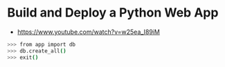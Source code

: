 # Build and Deploy a Python Web App

* <https://www.youtube.com/watch?v=w25ea_I89iM>

```bash
>>> from app import db
>>> db.create_all()
>>> exit()
```
